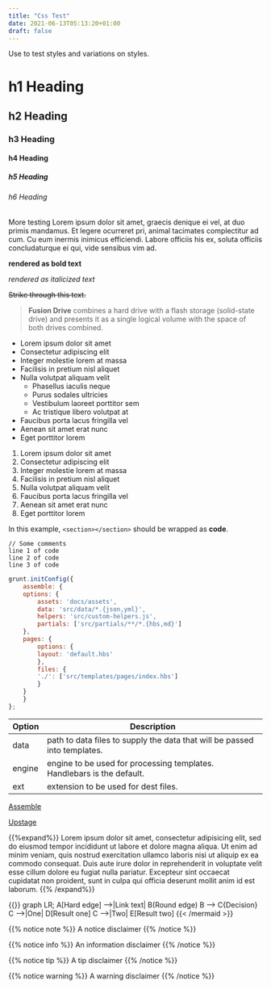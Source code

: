 ```yaml
---
title: "Css Test"
date: 2021-06-13T05:13:20+01:00
draft: false
---
```


Use to test styles and variations on styles.

# h1 Heading
## h2 Heading
### h3 Heading
#### h4 Heading
##### h5 Heading
###### h6 Heading

More testing
Lorem ipsum dolor sit amet, graecis denique ei vel, at duo primis mandamus. Et legere ocurreret pri, animal tacimates complectitur ad cum. Cu eum inermis inimicus efficiendi. Labore officiis his ex, soluta officiis concludaturque ei qui, vide sensibus vim ad.


**rendered as bold text**

_rendered as italicized text_

~~Strike through this text.~~

> **Fusion Drive** combines a hard drive with a flash storage (solid-state drive) and presents it as a single logical volume with the space of both drives combined.


+ Lorem ipsum dolor sit amet
+ Consectetur adipiscing elit
+ Integer molestie lorem at massa
+ Facilisis in pretium nisl aliquet
+ Nulla volutpat aliquam velit
  - Phasellus iaculis neque
  - Purus sodales ultricies
  - Vestibulum laoreet porttitor sem
  - Ac tristique libero volutpat at
+ Faucibus porta lacus fringilla vel
+ Aenean sit amet erat nunc
+ Eget porttitor lorem

1. Lorem ipsum dolor sit amet
4. Consectetur adipiscing elit
2. Integer molestie lorem at massa
8. Facilisis in pretium nisl aliquet
4. Nulla volutpat aliquam velit
99. Faucibus porta lacus fringilla vel
21. Aenean sit amet erat nunc
6. Eget porttitor lorem

In this example, `<section></section>` should be wrapped as **code**.

    // Some comments
    line 1 of code
    line 2 of code
    line 3 of code

```js
grunt.initConfig({
    assemble: {
    options: {
        assets: 'docs/assets',
        data: 'src/data/*.{json,yml}',
        helpers: 'src/custom-helpers.js',
        partials: ['src/partials/**/*.{hbs,md}']
    },
    pages: {
        options: {
        layout: 'default.hbs'
        },
        files: {
        './': ['src/templates/pages/index.hbs']
        }
    }
    }
};
```


| Option | Description |
| ------ | ----------- |
| data   | path to data files to supply the data that will be passed into templates. |
| engine | engine to be used for processing templates. Handlebars is the default. |
| ext    | extension to be used for dest files. |


[Assemble](http://assemble.io)

[Upstage](https://github.com/upstage/ "Visit Upstage!")

{{%expand%}}
Lorem ipsum dolor sit amet, consectetur adipisicing elit, sed do eiusmod
tempor incididunt ut labore et dolore magna aliqua. Ut enim ad minim veniam,
quis nostrud exercitation ullamco laboris nisi ut aliquip ex ea commodo
consequat. Duis aute irure dolor in reprehenderit in voluptate velit esse
cillum dolore eu fugiat nulla pariatur. Excepteur sint occaecat cupidatat non
proident, sunt in culpa qui officia deserunt mollit anim id est laborum.
{{% /expand%}}


{{<mermaid align="left">}}
graph LR;
    A[Hard edge] -->|Link text| B(Round edge)
    B --> C{Decision}
    C -->|One| D[Result one]
    C -->|Two| E[Result two]
{{< /mermaid >}}

{{% notice note %}}
A notice disclaimer
{{% /notice %}}

{{% notice info %}}
An information disclaimer
{{% /notice %}}


{{% notice tip %}}
A tip disclaimer
{{% /notice %}}


{{% notice warning %}}
A warning disclaimer
{{% /notice %}}

